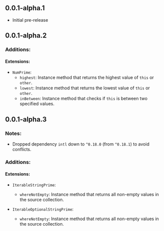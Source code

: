 ## 0.0.1-alpha.1

* Initial pre-release

## 0.0.1-alpha.2

### Additions:

#### Extensions:
  * `NumPrime`:
    * `highest`: Instance method that returns the highest value of `this` or `other`.
    * `lowest`: Instance method that returns the lowest value of `this` or `other`.
    * `inBetween`: Instance method that checks if `this` is between two specified values.

## 0.0.1-alpha.3

### Notes:
  * Dropped dependency `intl` down to `^0.18.0` (from `^0.18.1`) to avoid conflicts.
  
### Additions:

#### Extensions:
  * `IterableStringPrime`:
    * `whereNotEmpty`: Instance method that returns all non-empty values in the source collection.

  * `IterableOptionalStringPrime`:
    * `whereNotEmpty`: Instance method that returns all non-empty values in the source collection.
